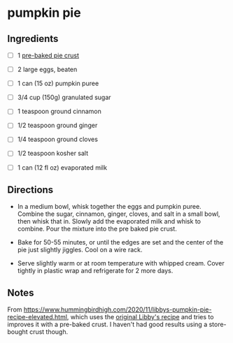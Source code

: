 # pumpkin pie

## Ingredients

* [ ] 1 [pre-baked pie crust](./pie-crust.md)
* [ ] 2 large eggs, beaten
* [ ] 1 can (15 oz) pumpkin puree
* [ ] 3/4 cup (150g) granulated sugar
* [ ] 1 teaspoon ground cinnamon
* [ ] 1/2 teaspoon ground ginger
* [ ] 1/4 teaspoon ground cloves
* [ ] 1/2 teaspoon kosher salt
* [ ] 1 can (12 fl oz) evaporated milk


## Directions

* In a medium bowl, whisk together the eggs and pumpkin puree. Combine the sugar, cinnamon, ginger, cloves, and salt in a small bowl, then whisk that in. Slowly add the evaporated milk and whisk to combine. Pour the mixture into the pre baked pie crust.

* Bake for 50-55 minutes, or until the edges are set and the center of the pie just slightly jiggles. Cool on a wire rack.

* Serve slightly warm or at room temperature with whipped cream. Cover tightly in plastic wrap and refrigerate for 2 more days.

## Notes

From https://www.hummingbirdhigh.com/2020/11/libbys-pumpkin-pie-recipe-elevated.html, which uses the [original Libby's recipe](https://www.verybestbaking.com/libbys/recipes/libby-s-famous-pumpkin-pie/) and tries to improves it with a pre-baked crust. I haven't had good results using a store-bought crust though.
